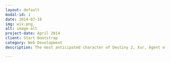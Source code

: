 ```yaml
---
layout: default
modal-id: 1
date: 2014-07-18
img: wix.png
alt: image-alt
project-date: April 2014
client: Start Bootstrap
category: Web Development
description: The most anticipated character of Destiny 2, Xur, Agent of the Nine has its own application to track him down. Where is Xur? for Destiny 2 is a completely FREE, intuitive application with a very simple to use interface! Here are some features - Full inventory of Xur, Location of Xur on a Map, Weapon and Armor Details, Weapon and Armor Ratings & Reviews, Guardian Wishlist, Inventory History, Custom Xur arrival and departure notifications and much more...

---
```


